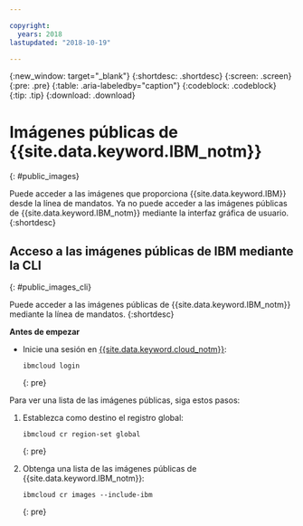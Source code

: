 ```yaml
---

copyright:
  years: 2018
lastupdated: "2018-10-19"

---
```


{:new_window: target="_blank"}
{:shortdesc: .shortdesc}
{:screen: .screen}
{:pre: .pre}
{:table: .aria-labeledby="caption"}
{:codeblock: .codeblock}
{:tip: .tip}
{:download: .download}

# Imágenes públicas de {{site.data.keyword.IBM_notm}}
{: #public_images}

Puede acceder a las imágenes que proporciona {{site.data.keyword.IBM}} desde la línea de mandatos. Ya no puede acceder a las imágenes públicas de {{site.data.keyword.IBM_notm}} mediante la interfaz gráfica de usuario.
{:shortdesc}

## Acceso a las imágenes públicas de IBM mediante la CLI
{: #public_images_cli}

Puede acceder a las imágenes públicas de {{site.data.keyword.IBM_notm}} mediante la línea de mandatos.
{:shortdesc}

**Antes de empezar**

- Inicie una sesión en [{{site.data.keyword.cloud_notm}}](/docs/cli/reference/ibmcloud/bx_cli.html#ibmcloud_login):

  ```
  ibmcloud login
  ```
  {: pre}

Para ver una lista de las imágenes públicas, siga estos pasos:

1. Establezca como destino el registro global:

   ```
   ibmcloud cr region-set global
   ```
   {: pre}

2. Obtenga una lista de las imágenes públicas de {{site.data.keyword.IBM_notm}}:

   ```
   ibmcloud cr images --include-ibm
   ```
   {: pre}
